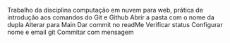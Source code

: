 Trabalho da disciplina computação em nuvem para web, prática de introdução aos comandos do Git e Github
Abrir a pasta com o nome da dupla
Alterar para Main
Dar commit no readMe
Verificar status
Configurar nome e email git
Commitar com mensagem